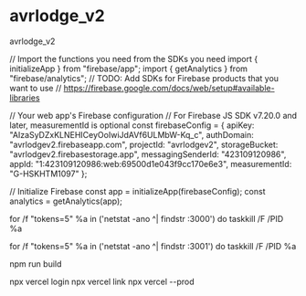 # avrlodge_v2
avrlodge_v2


// Import the functions you need from the SDKs you need
import { initializeApp } from "firebase/app";
import { getAnalytics } from "firebase/analytics";
// TODO: Add SDKs for Firebase products that you want to use
// https://firebase.google.com/docs/web/setup#available-libraries

// Your web app's Firebase configuration
// For Firebase JS SDK v7.20.0 and later, measurementId is optional
const firebaseConfig = {
  apiKey: "AIzaSyDZxKLNEHICeyOoIwiJdAVf6ULMbW-Kq_c",
  authDomain: "avrlodgev2.firebaseapp.com",
  projectId: "avrlodgev2",
  storageBucket: "avrlodgev2.firebasestorage.app",
  messagingSenderId: "423109120986",
  appId: "1:423109120986:web:69500d1e043f9cc170e6e3",
  measurementId: "G-HSKHTM1097"
};

// Initialize Firebase
const app = initializeApp(firebaseConfig);
const analytics = getAnalytics(app);

for /f "tokens=5" %a in ('netstat -ano ^| findstr :3000') do taskkill /F /PID %a

for /f "tokens=5" %a in ('netstat -ano ^| findstr :3001') do taskkill /F /PID %a


npm run build 

npx vercel login
npx vercel link
npx vercel --prod